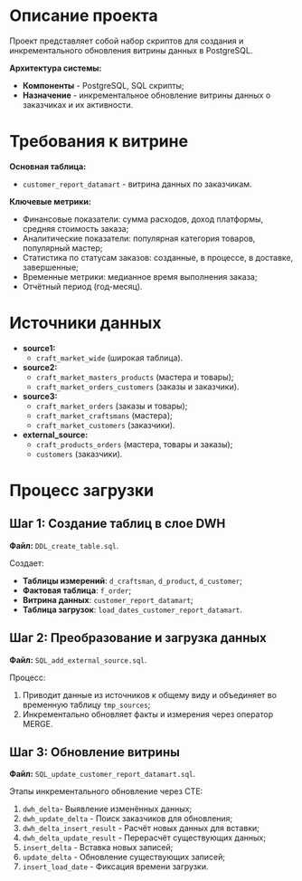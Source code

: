 # Описание проекта
Проект представляет собой набор скриптов для создания и инкрементального обновления витрины данных в PostgreSQL.

**Архитектура системы:**
- **Компоненты** - PostgreSQL, SQL скрипты;
- **Назначение** - инкрементальное обновление витрины данных о заказчиках и их активности.

# Требования к витрине
**Основная таблица:**
- `customer_report_datamart` - витрина данных по заказчикам.

**Ключевые метрики:**
- Финансовые показатели: сумма расходов, доход платформы, средняя стоимость заказа;
- Аналитические показатели: популярная категория товаров, популярный мастер;
- Статистика по статусам заказов: созданные, в процессе, в доставке, завершенные;
- Временные метрики: медианное время выполнения заказа;
- Отчётный период (год-месяц).

# Источники данных
- **source1:**
  - `craft_market_wide` (широкая таблица).
- **source2:**
  - `craft_market_masters_products` (мастера и товары);
  - `craft_market_orders_customers` (заказы и заказчики).
- **source3:**
  - `craft_market_orders` (заказы и товары);
  - `craft_market_craftsmans` (мастера);
  - `craft_market_customers` (заказчики).
- **external_source:**
  - `craft_products_orders` (мастера, товары и заказы);
  - `customers` (заказчики).

# Процесс загрузки

## Шаг 1: Создание таблиц в слое DWH
**Файл:** `DDL_create_table.sql`.

Создает:
- **Таблицы измерений**: `d_craftsman`, `d_product`, `d_customer`;
- **Фактовая таблица**: `f_order`;
- **Витрина данных**: `customer_report_datamart`;
- **Таблица загрузок**: `load_dates_customer_report_datamart`.

## Шаг 2: Преобразование и загрузка данных
**Файл:** `SQL_add_external_source.sql`.

Процесс:
1. Приводит данные из источников к общему виду и объединяет во временную таблицу `tmp_sources`;
2. Инкрементально обновляет факты и измерения через оператор MERGE.

## Шаг 3: Обновление витрины
**Файл:** `SQL_update_customer_report_datamart.sql`.

Этапы инкрементального обновление через CTE:
1. `dwh_delta`- Выявление изменённых данных;
2. `dwh_update_delta` - Поиск заказчиков для обновления;
3. `dwh_delta_insert_result` - Расчёт новых данных для вставки;
4. `dwh_delta_update_result` - Перерасчёт существующих данных;
5. `insert_delta` - Вставка новых записей;
6. `update_delta` - Обновление существующих записей;
7. `insert_load_date` - Фиксация времени загрузки.
